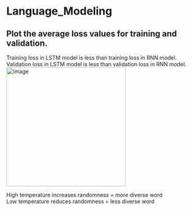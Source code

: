 # Language_Modeling  


## Plot the average loss values for training and validation.  

Training loss in LSTM model is less than training loss in RNN model.  
Validation loss in LSTM model is less than validation loss in RNN model.  
<img width="313" alt="image" src="https://github.com/Teemyteem/Language_Modeling/assets/129394136/c87a459d-67bd-47f2-9810-2c8a1b6887d9">  

High temperature increases randomness = more diverse word  
Low temperature reduces randomness = less diverse word  




